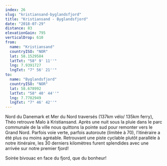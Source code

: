 ```yaml
---
index: 26
slug: "kristiansand-byglandsfjord"
title: "Kristiansand - Byglandsfjord"
date: "2018-07-29"
distance: 83
elevationGain: 795
verticalDrop: 610
from:
  name: "Kristiansand"
  countryISO: "NOR"
  lat: 58.1529584
  latTxt: "58° 9' 11''"
  lng: 7.9391727
  lngTxt: "7° 56' 21''"
to:
  name: "Byglandsfjord"
  countryISO: "NOR"
  lat: 58.678992
  latTxt: "58° 40' 44''"
  lng: 7.7782949
  lngTxt: "7° 46' 42''"
---
```


Nord du Danemark et Mer du Nord traversés (137km vélo/ 135km ferry), Théo retrouve Malo à Kristiansand. Après une nuit sous la pluie dans le parc communale de la ville nous quittons la pointe sud pour remonter vers le Grand Nord. Parfois voie verte, parfois autoroute (limitée à 70), l’itinéraire a été plus ou moins agréable. Retrouvant une piste cyclable plutôt parallèle à notre itinéraire, les 30 derniers kilomètres furent splendides avec une arrivée sur notre premier fjord! 

Soirée bivouac en face du fjord, que du bonheur!
